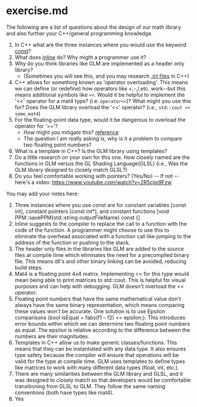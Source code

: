 # exercise.md

The following are a list of questions about the design of our math library and also further your C++/general programming knowledge.

1. In C++ what are the three instances where you would use the keyword [const](https://en.cppreference.com/w/cpp/keyword/const)?
2. What does [inline](https://en.cppreference.com/w/cpp/language/inline) do? Why might a programmer use it?
3. Why do you think libraries like GLM are implemented as a header only library? 
	- (Sometimes you will see this, and you may research [.inl files](https://stackoverflow.com/questions/1208028/significance-of-a-inl-file-in-c) in C++)
4. C++ allows for something known as 'operator overloading'. This means we can define (or redefine) how operators like +,-,/,etc. work--but this means additional symbols like `<<`. Would it be helpful to implement the '<<' operator for a mat4 type? (i.e. `operator<<`)? What might you use this for? Does the GLM library overload the '<<' operator? (i.e., `std::cout << some_mat4`)
5. For the floating-point data type, would it be dangerous to overload the operator for '=='?
	- How might you mitigate this? [reference](https://randomascii.wordpress.com/2012/02/25/comparing-floating-point-numbers-2012-edition/)
	- The question I am really asking is, why is it a problem to compare two floating point numbers?
6. What is a template in C++? Is the GLM library using templates?
7. Do a little research on your own for this one. How closely named are the functions in GLM versus the GL Shading Language(GLSL) (i.e., Was the GLM library designed to closely match GLSL?)
8. Do you feel comfortable working with pointers? (Yes/No) -- If not -- here's a video: https://www.youtube.com/watch?v=2R5cjpi9Fzw

You may add your notes here:

1. Three instances where you use const are for constant variables [const int], constant pointers [const int*], and constant functions [void PPM::savePPM(std::string outputFileName) const {]
2. Inline suggests to the compiler to replace the call to a function with the code of the function. A programmer might choose to use this to eliminate the overhead associated with a function call like jumping to the address of the function or pushing to the stack.
3. The header only files in the libraries like GLM are added to the source files at compile time which eliminates the need for a precompiled binary file. This means dll's and other binary linking can be avoided, reducing build steps.
4. Mat4 is a floating point 4x4 matrix. Implementing << for this type would mean being able to print matrices to std::cout. This is helpful for visual purposes and can help with debugging. GLM doesn't overload the << operator. 
5. Floating point numbers that have the same mathematical value don't always have the same binary representation, which means comparing these values won't be accurate. One solution is to use Epsilon comparisons (bool isEqual = fabs(f1 – f2) <= epsilon;). This introduces error bounds within which we can determine two floating point numbers as equal. The epsilon is relative according to the difference between the numbers are their magnitudes.
6. Templates in C++ allow us to make generic classes/functions. This means that they can be instantiated with any data type. It also ensures type safety because the compiler will ensure that operations will be valid for the type at compile time. GLM uses templates to define types like matrices to work with many different data types (float, int, etc.).
7. There are many similarities between the GLM library and GLSL, and it was designed to closely match so that developers would be comfortable transitioning from GLSL to GLM. They follow the same naming conventions (both have types like mat4). 
8. Yes
